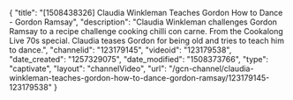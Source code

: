 {
    "title": "[1508438326] Claudia Winkleman Teaches Gordon How to Dance - Gordon Ramsay",
    "description": "Claudia Winkleman challenges Gordon Ramsay to a recipe challenge cooking chilli con carne. From the Cookalong Live 70s special. Claudia teases Gordon for being old and tries to teach him to dance.",
    "channelid": "123179145",
    "videoid": "123179538",
    "date_created": "1257329075",
    "date_modified": "1508373766",
    "type": "captivate",
    "layout": "channelVideo",
    "url": "\/gcn-channel\/claudia-winkleman-teaches-gordon-how-to-dance-gordon-ramsay\/123179145-123179538"
}